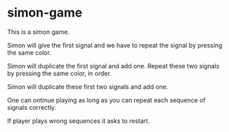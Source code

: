# simon-game

This is a simon game.

Simon will give the first signal and we have to repeat the signal by pressing the same color.

Simon will duplicate the first signal and add one. Repeat these two signals by pressing the same color, in order.

Simon will duplicate these first two signals and add one.

One can ontinue playing as long as you can repeat each sequence of signals correctly.

If player plays wrong sequences it asks to restart.
